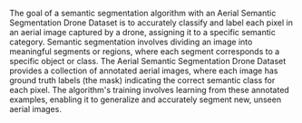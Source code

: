 The goal of a semantic segmentation algorithm with an Aerial Semantic Segmentation Drone Dataset is to accurately classify and label each pixel in an aerial image captured by a drone, assigning it to a specific semantic category. Semantic segmentation involves dividing an image into meaningful segments or regions, where each segment corresponds to a specific object or class.
The Aerial Semantic Segmentation Drone Dataset provides a collection of annotated aerial images, where each image has ground truth labels (the mask) indicating the correct semantic class for each pixel. The algorithm's training involves learning from these annotated examples, enabling it to generalize and accurately segment new, unseen aerial images.
